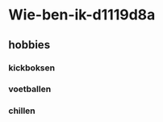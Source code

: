 # Wie-ben-ik-d1119d8a
<head>
<body>
<h2>hobbies</h2>
<h3>kickboksen</h3>
<h3>voetballen</h3>
<h3>chillen</h3>



</body>
</head>